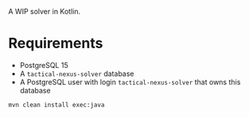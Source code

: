 A WIP solver in Kotlin.

# Requirements

- PostgreSQL 15
- A `tactical-nexus-solver` database 
- A PostgreSQL user with login `tactical-nexus-solver` that owns this database

```console
mvn clean install exec:java
```